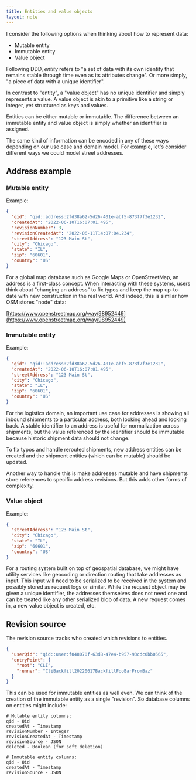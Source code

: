 ```yaml
---
title: Entities and value objects
layout: note
---
```


I consider the following options when thinking about how to represent data:

- Mutable entity
- Immutable entity
- Value object

Following DDD, _entity_ refers to "a set of data with its own identity that remains stable through time even as its attributes change". Or more simply, "a piece of data with a unique identifier".

In contrast to "entity", a "value object" has no unique identifier and simply represents a value. A value object is akin to a primitive like a string or integer, yet structured as keys and values.

Entities can be either mutable or immutable. The difference between an immutable entity and value object is simply whether an identifier is assigned.

The same kind of information can be encoded in any of these ways depending on our use case and domain model. For example, let's consider different ways we could model street addresses.

## Address example

### Mutable entity

Example:

```json
{
  "qid": "qid::address:2fd38a62-5d26-401e-abf5-873f7f3e1232",
  "createdAt": "2022-06-10T16:07:01.495",
  "revisionNumber": 3,
  "revisionCreatedAt": "2022-06-11T14:07:04.234",
  "streetAddress": "123 Main St",
  "city": "Chicago",
  "state": "IL",
  "zip": "60601",
  "country": "US"
}
```

For a global map database such as Google Maps or OpenStreetMap, an address is a first-class concept. When interacting with these systems, users think about "changing an address" to fix typos and keep the map up-to-date with new construction in the real world. And indeed, this is similar how OSM stores "node" data:

[https://www.openstreetmap.org/way/98952449](https://www.openstreetmap.org/way/98952449)

### Immutable entity

Example:

```json
{
  "qid": "qid::address:2fd38a62-5d26-401e-abf5-873f7f3e1232",
  "createdAt": "2022-06-10T16:07:01.495",
  "streetAddress": "123 Main St",
  "city": "Chicago",
  "state": "IL",
  "zip": "60601",
  "country": "US"
}
```

For the logistics domain, an important use case for addresses is showing all inbound shipments to a particular address, both looking ahead and looking back. A stable identifier to an address is useful for normalization across shipments, but the value referenced by the identifier should be immutable because historic shipment data should not change.

To fix typos and handle rerouted shipments, new address entities can be created and the shipment entities (which can be mutable) should be updated.

Another way to handle this is make addresses mutable and have shipments store references to specific address revisions. But this adds other forms of complexity.

### Value object

Example:

```json
{
  "streetAddress": "123 Main St",
  "city": "Chicago",
  "state": "IL",
  "zip": "60601",
  "country": "US"
}
```

For a routing system built on top of geospatial database, we might have utility services like geocoding or direction routing that take addresses as input. This input will need to be serialized to be received in the system and possibly stored as request logs or similar. While the request object may be given a unique identifier, the addresses themselves does not need one and can be treated like any other serialized blob of data. A new request comes in, a new value object is created, etc.

## Revision source

The revision source tracks who created which revisions to entities.

```json
{
  "userQid": "qid::user:f048070f-63d8-47e4-b957-93cdc0bb0565",
  "entryPoint": {
    "root": "CLI",
    "runner": "CliBackfill20220617BackfillFooBarFromBaz"
  }
}
```

This can be used for immutable entities as well even. We can think of the creation of the immutable entity as a single "revision". So database columns on entities might include:

```
# Mutable entity columns:
qid - Qid
createdAt - Timestamp
revisionNumber - Integer
revisionCreatedAt - Timestamp
revisionSource - JSON
deleted - Boolean (for soft deletion)

# Immutable entity columns:
qid - Qid
createdAt - Timestamp
revisionSource - JSON
```
